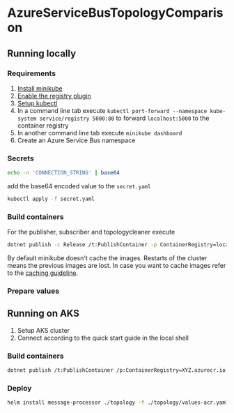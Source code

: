 # AzureServiceBusTopologyComparison

## Running locally

### Requirements

1. [Install minikube](https://minikube.sigs.k8s.io/docs/start/)
2. [Enable the registry plugin](https://minikube.sigs.k8s.io/docs/handbook/registry/)
3. [Setup kubectl](https://minikube.sigs.k8s.io/docs/handbook/kubectl/)
4. In a command line tab execute `kubectl port-forward --namespace kube-system service/registry 5000:80` to forward `localhost:5000` to the container registry
5. In another command line tab execute `minikube dashboard`
6. Create an Azure Service Bus namespace

### Secrets

```bash
echo -n 'CONNECTION_STRING' | base64
```

add the base64 encoded value to the `secret.yaml`

```bash
kubectl apply -f secret.yaml
```

### Build containers

For the publisher, subscriber and topologycleaner execute

```bash
dotnet publish -c Release /t:PublishContainer -p ContainerRegistry=localhost:5000
```

By default minikube doesn't cache the images. Restarts of the cluster means the previous images are lost. In case you want to cache images refer to the [caching guideline](https://minikube.sigs.k8s.io/docs/commands/cache/).

### Prepare values

## Running on AKS

1. Setup AKS cluster
1. Connect according to the quick start guide in the local shell

### Build containers

```bash
dotnet publish /t:PublishContainer /p:ContainerRegistry=XYZ.azurecr.io --os linux --arch x64
```

### Deploy

```bash
helm install message-processor ./topology -f ./topology/values-acr.yaml
```